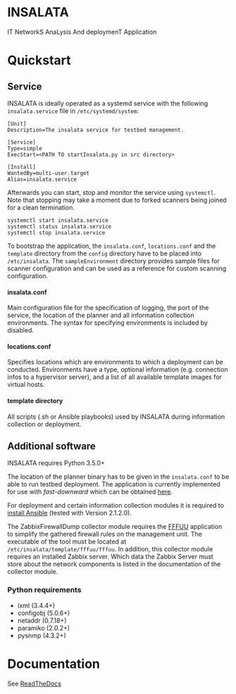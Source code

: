 # INSALATA
IT NetworkS AnaLysis And deploymenT Application

# Quickstart

## Service ##

INSALATA is ideally operated as a systemd service with the following `insalata.service` file in `/etc/systemd/system`:
~~~~
[Unit]
Description=The insalata service for testbed management.

[Service]
Type=simple
ExecStart=<PATH TO startInsalata.py in src directory>

[Install]
WantedBy=multi-user.target
Alias=insalata.service
~~~~

Afterwards you can start, stop and monitor the service using `systemctl`. Note that stopping may take a moment due to forked scanners being joined for a clean termination.
~~~~
systemctl start insalata.service
systemctl status insalata.service
systemctl stop insalata.service
~~~~

To bootstrap the application, the `insalata.conf`, `locations.conf` and the `template` directory from the `config` directory have to be placed into `/etc/insalata`. The `sampleEnvironment` directory provides sample files for scanner configuration and can be used as a reference for custom scanning configuration.

#### insalata.conf ####
Main configuration file for the specification of logging, the port of the service, the location of the planner and all information collection environments. The syntax for specifying environments is included by disabled.

#### locations.conf ####
Specifies locations which are environments to which a deployment can be conducted. Environments have a type, optional information (e.g. connection infos to a hypervisor server), and a list of all available template images for virtual hosts.

#### template directory ####
All scripts (.sh or Ansible playbooks) used by INSALATA during information collection or deployment.

## Additional software ##
INSALATA requires Python 3.5.0+

The location of the planner binary has to be given in the `insalata.conf` to be able to run testbed deployment. The application is currently implemented for use with *fast-downward* which can be obtained [here](http://www.fast-downward.org/ObtainingAndRunningFastDownward).

For deployment and certain information collection modules it is required to [install Ansible](https://docs.ansible.com/ansible/intro_installation.html) (tested with Version 2.1.2.0).

The ZabbixFirewallDump collector module requires the [FFFUU](https://github.com/diekmann/Iptables_Semantics/tree/master/haskell_tool) application to simplify the gathered firewall rules on the management unit. The executable of the tool must be located at `/etc/insalata/template/fffuu/fffuu`.
In addition, this collector module requires an installed Zabbix server. Which data the Zabbix Server must store about the network components is listed in the documentation of the collector module.



### Python requirements ###
* lxml (3.4.4+)
* configobj (5.0.6+)
* netaddr (0.7.18+)
* paramiko (2.0.2+)
* pysnmp (4.3.2+)

# Documentation
See [ReadTheDocs](https://insalata.readthedocs.io/en/latest/index.html)

